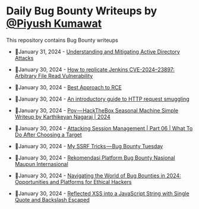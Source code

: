 # Daily Bug Bounty Writeups by [@Piyush Kumawat](https://twitter.com/piyush_supiy) 
This repository contains Bug Bounty writeups

<!-- BLOG-POST-LIST:START -->
 - 💯January 31, 2024 - [Understanding and Mitigating Active Directory Attacks](https://medium.com/@paritoshblogs/understanding-and-mitigating-active-directory-attacks-51b7b5737ecc?source=rss------bug_bounty-5) 

 - 💯January 30, 2024 - [How to replicate Jenkins CVE-2024–23897: Arbitrary File Read Vulnerability](https://medium.com/@red_darkin/how-to-replicate-jenkins-cve-2024-23897-arbitrary-file-read-vulnerability-260c8174dd94?source=rss------bug_bounty-5) 

 - 💯January 30, 2024 - [Best Approach to RCE](https://medium.com/@anekantsinghai/best-approach-to-rce-630187d4ad03?source=rss------bug_bounty-5) 

 - 💯January 30, 2024 - [An introductory guide to HTTP request smuggling](https://medium.com/@mayank_prajapati/an-introductory-guide-to-http-request-smuggling-0defb95e87ce?source=rss------bug_bounty-5) 

 - 💯January 30, 2024 - [Pov — HackTheBox Seasonal Machine Simple Writeup by Karthikeyan Nagaraj | 2024](https://infosecwriteups.com/pov-hackthebox-seasonal-machine-simple-writeup-by-karthikeyan-nagaraj-2024-7516c938c688?source=rss------bug_bounty-5) 

 - 💯January 30, 2024 - [Attacking Session Management | Part 06 | What To Do After Choosing a Target](https://medium.com/@omarora1603/attacking-session-management-part-06-what-to-do-after-choosing-a-target-b551ab0455c5?source=rss------bug_bounty-5) 

 - 💯January 30, 2024 - [My SSRF Tricks — Bug Bounty Tuesday](https://medium.com/@kerstan/my-ssrf-tricks-bug-bounty-tuesday-f0d7e53c8d88?source=rss------bug_bounty-5) 

 - 💯January 30, 2024 - [Rekomendasi Platform Bug Bounty Nasional Maupun Internasional](https://medium.com/@artiacode/rekomendasi-platform-bug-bounty-nasional-maupun-internasional-7406d388de08?source=rss------bug_bounty-5) 

 - 💯January 30, 2024 - [Navigating the World of Bug Bounties in 2024: Opportunities and Platforms for Ethical Hackers](https://hacksheets.medium.com/navigating-the-world-of-bug-bounties-in-2024-opportunities-and-platforms-for-ethical-hackers-99ff20231e3e?source=rss------bug_bounty-5) 

 - 💯January 30, 2024 - [Reflected XSS into a JavaScript String with Single Quote and Backslash Escaped](https://medium.com/@marduk.i.am/reflected-xss-into-a-javascript-string-with-single-quote-and-backslash-escaped-ba435167b43f?source=rss------bug_bounty-5) 
<!-- BLOG-POST-LIST:END -->
